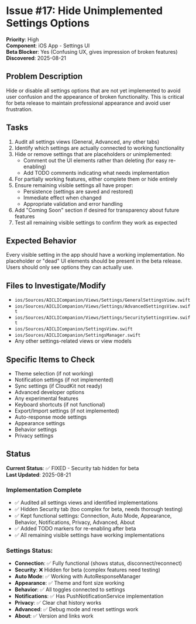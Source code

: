 # Issue #17: Hide Unimplemented Settings Options

**Priority**: High  
**Component**: iOS App - Settings UI  
**Beta Blocker**: Yes (Confusing UX, gives impression of broken features)  
**Discovered**: 2025-08-21

## Problem Description

Hide or disable all settings options that are not yet implemented to avoid user confusion and the appearance of broken functionality. This is critical for beta release to maintain professional appearance and avoid user frustration.

## Tasks

1. Audit all settings views (General, Advanced, any other tabs)
2. Identify which settings are actually connected to working functionality
3. Hide or remove settings that are placeholders or unimplemented:
   - Comment out the UI elements rather than deleting (for easy re-enabling)
   - Add TODO comments indicating what needs implementation
4. For partially working features, either complete them or hide entirely
5. Ensure remaining visible settings all have proper:
   - Persistence (settings are saved and restored)
   - Immediate effect when changed
   - Appropriate validation and error handling
6. Add "Coming Soon" section if desired for transparency about future features
7. Test all remaining visible settings to confirm they work as expected

## Expected Behavior

Every visible setting in the app should have a working implementation. No placeholder or "dead" UI elements should be present in the beta release. Users should only see options they can actually use.

## Files to Investigate/Modify

- `ios/Sources/AICLICompanion/Views/Settings/GeneralSettingsView.swift`
- `ios/Sources/AICLICompanion/Views/Settings/AdvancedSettingsView.swift`
- `ios/Sources/AICLICompanion/Views/Settings/SecuritySettingsView.swift`
- `ios/Sources/AICLICompanion/SettingsView.swift`
- `ios/Sources/AICLICompanion/SettingsManager.swift`
- Any other settings-related views or view models

## Specific Items to Check

- Theme selection (if not working)
- Notification settings (if not implemented)
- Sync settings (if CloudKit not ready)
- Advanced developer options
- Any experimental features
- Keyboard shortcuts (if not functional)
- Export/Import settings (if not implemented)
- Auto-response mode settings
- Appearance settings
- Behavior settings
- Privacy settings

## Status

**Current Status**: ✅ FIXED - Security tab hidden for beta  
**Last Updated**: 2025-08-21

### Implementation Complete

- ✅ Audited all settings views and identified implementations
- ✅ Hidden Security tab (too complex for beta, needs thorough testing)
- ✅ Kept functional settings: Connection, Auto Mode, Appearance, Behavior, Notifications, Privacy, Advanced, About
- ✅ Added TODO markers for re-enabling after beta
- ✅ All remaining visible settings have working implementations

### Settings Status:
- **Connection**: ✅ Fully functional (shows status, disconnect/reconnect)
- **Security**: ❌ Hidden for beta (complex features need testing)
- **Auto Mode**: ✅ Working with AutoResponseManager
- **Appearance**: ✅ Theme and font size working
- **Behavior**: ✅ All toggles connected to settings
- **Notifications**: ✅ Has PushNotificationService implementation
- **Privacy**: ✅ Clear chat history works
- **Advanced**: ✅ Debug mode and reset settings work
- **About**: ✅ Version and links work
